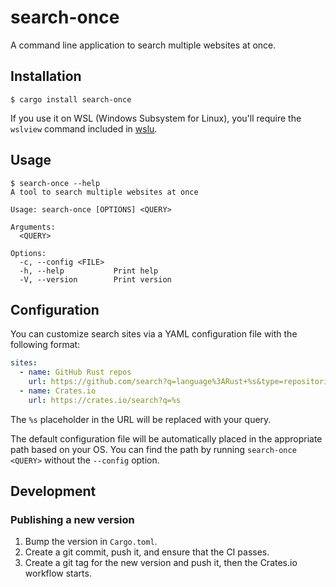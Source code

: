 # search-once

A command line application to search multiple websites at once.

## Installation

```console
$ cargo install search-once
```

If you use it on WSL (Windows Subsystem for Linux), you'll require the `wslview` command included in [wslu](https://wslutiliti.es/wslu/).

## Usage

```console
$ search-once --help
A tool to search multiple websites at once

Usage: search-once [OPTIONS] <QUERY>

Arguments:
  <QUERY>

Options:
  -c, --config <FILE>
  -h, --help           Print help
  -V, --version        Print version
```

## Configuration

You can customize search sites via a YAML configuration file with the following format:

```yaml
sites:
  - name: GitHub Rust repos
    url: https://github.com/search?q=language%3ARust+%s&type=repositories
  - name: Crates.io
    url: https://crates.io/search?q=%s
```

The `%s` placeholder in the URL will be replaced with your query.

The default configuration file will be automatically placed in the appropriate path based on your OS. You can find the path by running `search-once <QUERY>` without the `--config` option.

## Development

### Publishing a new version

1. Bump the version in `Cargo.toml`.
2. Create a git commit, push it, and ensure that the CI passes.
3. Create a git tag for the new version and push it, then the Crates.io workflow starts.
